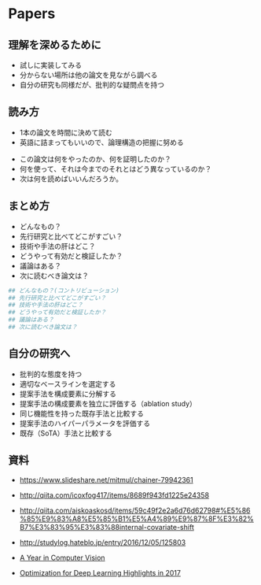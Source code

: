 # Papers

## 理解を深めるために
- 試しに実装してみる
- 分からない場所は他の論文を見ながら調べる
- 自分の研究も同様だが、批判的な疑問点を持つ

## 読み方
- 1本の論文を時間に決めて読む
- 英語に詰まってもいいので、論理構造の把握に努める
* この論文は何をやったのか、何を証明したのか？
* 何を使って、それは今までのそれとはどう異なっているのか？
* 次は何を読めばいいんだろうか。

## まとめ方
* どんなもの？
* 先行研究と比べてどこがすごい？
* 技術や手法の肝はどこ？
* どうやって有効だと検証したか？
* 議論はある？
* 次に読むべき論文は？

```bash
## どんなもの？(コントリビューション)
## 先行研究と比べてどこがすごい？
## 技術や手法の肝はどこ？
## どうやって有効だと検証したか？
## 議論はある？
## 次に読むべき論文は？
```

## 自分の研究へ
* 批判的な態度を持つ
* 適切なベースラインを選定する
* 提案手法を構成要素に分解する
* 提案手法の構成要素を独立に評価する（ablation study）
* 同じ機能性を持った既存手法と比較する
* 提案手法のハイパーパラメータを評価する
* 既存（SoTA）手法と比較する

## 資料
* https://www.slideshare.net/mitmul/chainer-79942361
* http://qiita.com/icoxfog417/items/8689f943fd1225e24358
* http://qiita.com/aiskoaskosd/items/59c49f2e2a6d76d62798#%E5%86%85%E9%83%A8%E5%85%B1%E5%A4%89%E9%87%8F%E3%82%B7%E3%83%95%E3%83%88internal-covariate-shift

* http://studylog.hateblo.jp/entry/2016/12/05/125803
* [A Year in Computer Vision](http://www.themtank.org/a-year-in-computer-vision)
* [Optimization for Deep Learning Highlights in 2017](http://ruder.io/deep-learning-optimization-2017/?utm_content=bufferf32c6&utm_medium=social&utm_source=twitter.com&utm_campaign=buffer)
